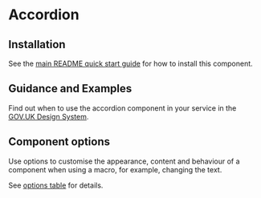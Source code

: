 # Accordion

## Installation

See the [main README quick start guide](https://github.com/moaland/moaland-frontend#quick-start) for how to install this component.

## Guidance and Examples

Find out when to use the accordion component in your service in the [GOV.UK Design System](https://design-system.service.gov.uk/components/accordion).

## Component options

Use options to customise the appearance, content and behaviour of a component when using a macro, for example, changing the text.

See [options table](https://design-system.service.gov.uk/components/accordion/#options-accordion-example) for details.
